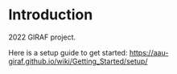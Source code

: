 # Introduction

2022 GIRAF project.

Here is a setup guide to get started: https://aau-giraf.github.io/wiki/Getting_Started/setup/
